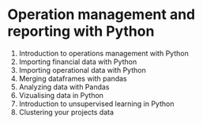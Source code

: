 # Operation management and reporting with Python

1. Introduction to operations management with Python
2. Importing financial data with Python
3. Importing operational data with Python
4. Merging dataframes with pandas 
5. Analyzing data with Pandas
5. Vizualising data in Python
6. Introduction to unsupervised learning in Python
7. Clustering your projects data


